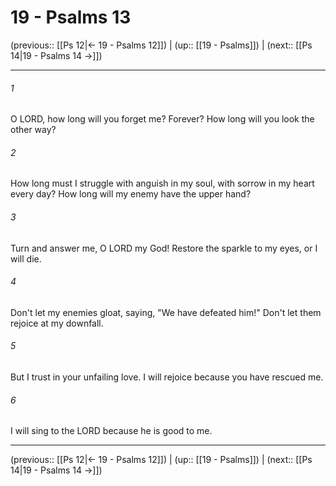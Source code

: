 # 19 - Psalms 13

(previous:: [[Ps 12|← 19 - Psalms 12]]) | (up:: [[19 - Psalms]]) | (next:: [[Ps 14|19 - Psalms 14 →]])

***


###### 1 
O LORD, how long will you forget me? Forever? How long will you look the other way? 

###### 2 
How long must I struggle with anguish in my soul, with sorrow in my heart every day? How long will my enemy have the upper hand? 

###### 3 
Turn and answer me, O LORD my God! Restore the sparkle to my eyes, or I will die. 

###### 4 
Don't let my enemies gloat, saying, "We have defeated him!" Don't let them rejoice at my downfall. 

###### 5 
But I trust in your unfailing love. I will rejoice because you have rescued me. 

###### 6 
I will sing to the LORD because he is good to me.

***

(previous:: [[Ps 12|← 19 - Psalms 12]]) | (up:: [[19 - Psalms]]) | (next:: [[Ps 14|19 - Psalms 14 →]])

